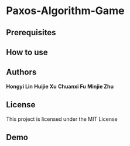 # Paxos-Algorithm-Game

## Prerequisites

## How to use

## Authors
**Hongyi Lin**
**Huijie Xu**
**Chuanxi Fu**
**Minjie Zhu**

## License

This project is licensed under the MIT License

## Demo

